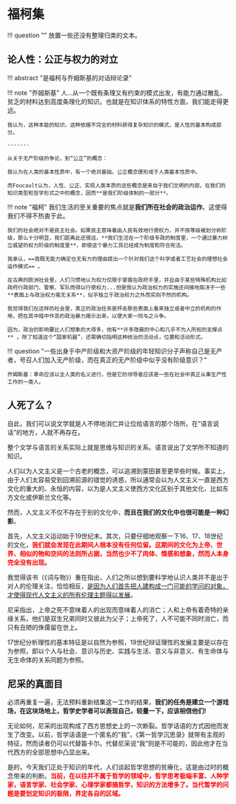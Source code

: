 # 福柯集

!!! question ""
    放置一些还没有整理归类的文本。

## 论人性：公正与权力的对立

!!! abstract "是福柯与乔姆斯基的对话辩论录"

!!! note "乔姆斯基"
    人...从一个既有条理又有约束的模式出发，有能力通过散乱、贫乏的材料达到高度条理化的知识。也就是在知识体系的特性方面，我们能走得更远。

    我认为，这种本能的知识，这种依据不完全的材料获得复杂知识的模式，是人性的基本构成部分。

    -------

    从关于无产阶级的争论，到“公正”的概念：

    我认为在人类的基本性质中，有一个绝对基础。公正概念便形成于人类基本性质中。

    而Foucault认为，人性、公正、实现人类本质的这些概念是来自于我们文明的内部，在我们的知识类型和哲学形式之中的概念，因而**是我们阶级体制的一部分**。

!!! note "福柯"
    我们生活的至关重要的焦点就是**我们所在社会的政治运作**。这使得我们不得不热衷于此。

    我们的社会绝对不是民主社会。如果民主意味着由人民有效地行使权力，并不按等级被划分称阶级，那么十分明显，我们距离此还很远，**我们生活在一个阶级专政的制度里，一个通过暴力树立威望的权力阶级的制度里**，即使这个暴力工具已经成为制度和符合宪法。

    我承认，==我既无能力确定也无有力的理由提出一个针对我们这个科学或者工艺社会的理想社会运作模式== 。

    在古典的欧洲社会里，人们习惯地认为权力仅限于掌握在政府手里，并且由于某些特殊机构比如政府行政部门、警察、军队而得以行使权力...但是我认为政治权力的实施还间接地取决于一些**表面上与政治权力毫无关系**，似乎独立于政治权力之外而实则不然的机构。

    我觉得我们在这样的社会里，真正的政治任务是抨击那些表面上看来独立或者中立的机构的作用，把在其中暗中作祟的政治暴力揭示出来，以便大家一同与之斗争。

    因为，政治的影响要比人们想象的大得多，他有**许多隐蔽的中心和几乎不为人所知的支撑点** 。除了知道这个“国家机器”，还需确切指明这种统治的活动点，位置和活动形式。


!!! question "一些出身于中产阶级和大资产阶级的年轻知识分子声称自己是无产者，号召人们加入无产阶级，而在真正的无产阶级中似乎没有阶级意识？"

    乔姆斯基：革命应该以全人类的名义进行，但是它的领导者应该是一些在社会中真正从事生产性工作的一类人。

## 人死了么？

自此，我们可以说文学就是人不停地消亡并让位给语言的那个场所。在“语言说话”的地方，人就不再存在。

整个文学与语言的关系实际上就是思维与知识的关系。语言说出了文学所不知道的知识。

人们以为人文主义是一个古老的概念，可以追溯到蒙田甚至更早些时候。事实上，由于人们太容易受到回溯前源的错觉的诱惑，所以通常会以为人文主义一直是西方文化的重大的、永恒的内容，以为是人文主义使西方文化区别于其他文化、比如东方文化或伊斯兰文化等。

然而，人文主义不仅不存在于别的文化中，**而且在我们的文化中也很可能是一种幻影**。

首先，人文主义运动始于19世纪末。其次，只要仔细地观察一下16、17、18世纪的文化，<span style="color:red;font-weight:bold">我们就会发现在此期间人根本没有任何位留。这期间的文化为上帝、世界、相似的物和空间的法则所占据，当然也少不了肉体、情感和想象，然而人本身完全没有出现。</span>

我觉得该书（《词与物》）重在指出，人们之所以想到要科学地认识人类并不是出于对人的伦理关注，恰恰相反，<u>是因为人们首先把人建构成一门可能的学问的对象，才使得现代人文主义的所有伦理主题得以发展</u>。

尼采指出，上帝之死不意味着人的出现而意味着人的消亡；人和上帝有着奇特的亲缘关系，他们是双生兄弟同时又彼此为父子；上帝死了，人不可能不同时消亡，而只有丑陋的侏儒留在世上。

17世纪分析理性的基本特征是以自然为参照，19世纪辩证理性的发展主要是以存在为参照，即以个人与社会、意识与历史、实践与生活、意义与非意义、有生命体与无生命体的关系同题为参照。

## 尼采的真面目

必须再重复一遍，无法预料重新结集这一工作的结果，**我们的任务是建立一个游戏场，在这块场地上，哲学史学者可以表现自己，较量一下，应该相信他们!**

无论如何，尼采的出现构成了西方思想史上的一次断裂。哲学话语的方式因他而发生了改变。以前，哲学话语是一个匿名的“我”，《第一哲学沉思录》就带有主观的特征，然而读者仍可以代替笛卡尔。代替尼采说“我”则是不可能的，因此他才在当代西方的全部思想中凸显出来。

是的，今天我们正处于知识的年代，人们谈起哲学思想的贫瘠化，这是由过时的概念带来的判断。<span style="color:red;font-weight:bold">当前，在以往并不属于哲学的领域中，哲学思考极端丰富、人种学家，语言学家、社会学家、心理学家都搞哲学，知识的方法增多了。当代暂学的问题是要划定知识的极限，界定各自的区域。</span>
